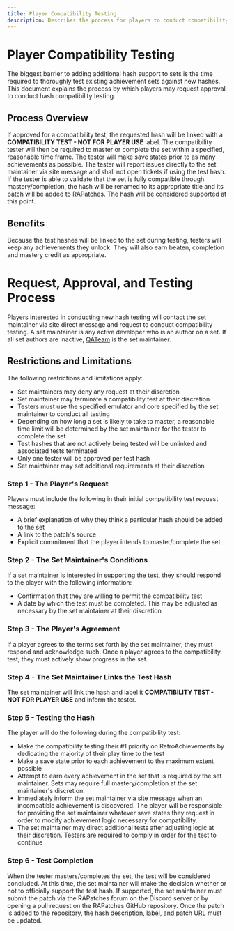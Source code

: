 ```yaml
---
title: Player Compatibility Testing
description: Describes the process for players to conduct compatibility testing for additional hashes to primary achievement sets on RetroAchievements.
---
```


# Player Compatibility Testing
The biggest barrier to adding additional hash support to sets is the time required to thoroughly test existing achievement sets against new hashes. This document explains the process by which players may request approval to conduct hash compatibility testing.

## Process Overview
If approved for a compatibility test, the requested hash will be linked with a **COMPATIBILITY TEST - NOT FOR PLAYER USE** label. The compatibility tester will then be required to master or complete the set within a specified, reasonable time frame. The tester will make save states prior to as many achievements as possible. The tester will report issues directly to the set maintainer via site message and shall not open tickets if using the test hash. If the tester is able to validate that the set is fully compatible through mastery/completion, the hash will be renamed to its appropriate title and its patch will be added to RAPatches. The hash will be considered supported at this point.

## Benefits
Because the test hashes will be linked to the set during testing, testers will keep any achievements they unlock. They will also earn beaten, completion and mastery credit as appropriate.

# Request, Approval, and Testing Process
Players interested in conducting new hash testing will contact the set maintainer via site direct message and request to conduct compatibility testing. A set maintainer is any active developer who is an author on a set. If all set authors are inactive, [QATeam](https://retroachievements.org/user/QATeam) is the set maintainer.

## Restrictions and Limitations
The following restrictions and limitations apply:

- Set maintainers may deny any request at their discretion
- Set maintainer may terminate a compatibility test at their discretion
- Testers must use the specified emulator and core specified by the set maintainer to conduct all testing
- Depending on how long a set is likely to take to master, a reasonable time limit will be determined by the set maintainer for the tester to complete the set
- Test hashes that are not actively being tested will be unlinked and associated tests terminated
- Only one tester will be approved per test hash
- Set maintainer may set additional requirements at their discretion

### Step 1 - The Player's Request
Players must include the following in their initial compatibility test request message:

- A brief explanation of why they think a particular hash should be added to the set
- A link to the patch's source
- Explicit commitment that the player intends to master/complete the set

### Step 2 - The Set Maintainer's Conditions
If a set maintainer is interested in supporting the test, they should respond to the player with the following information:
 
- Confirmation that they are willing to permit the compatibility test
- A date by which the test must be completed. This may be adjusted as necessary by the set maintainer at their discretion

### Step 3 - The Player's Agreement
If a player agrees to the terms set forth by the set maintainer, they must respond and acknowledge such. Once a player agrees to the compatibility test, they must actively show progress in the set.

### Step 4 - The Set Maintainer Links the Test Hash
The set maintainer will link the hash and label it **COMPATIBILITY TEST - NOT FOR PLAYER USE** and inform the tester.

### Step 5 - Testing the Hash
The player will do the following during the compatibility test:

- Make the compatibility testing their #1 priority on RetroAchievements by dedicating the majority of their play time to the test
- Make a save state prior to each achievement to the maximum extent possible
- Attempt to earn every achievement in the set that is required by the set maintainer. Sets may require full mastery/completion at the set maintainer's discretion.
- Immediately inform the set maintainer via site message when an incompatible achievement is discovered. The player will be responsible for providing the set maintainer whatever save states they request in order to modify achievement logic necessary for compatibility.
- The set maintainer may direct additional tests after adjusting logic at their discretion. Testers are required to comply in order for the test to continue

### Step 6 - Test Completion
When the tester masters/completes the set, the test will be considered concluded. At this time, the set maintainer will make the decision whether or not to officially support the test hash. If supported, the set maintainer must submit the patch via the RAPatches forum on the Discord server or by opening a pull request on the RAPatches GitHub repository. Once the patch is added to the repository, the hash description, label, and patch URL must be updated.